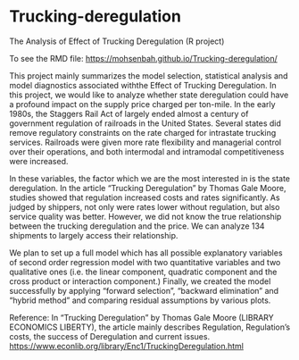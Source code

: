 # Trucking-deregulation
The Analysis of Effect of Trucking Deregulation (R project)

To see the RMD file: https://mohsenbah.github.io/Trucking-deregulation/

 
This project mainly summarizes the model selection, statistical analysis and model diagnostics associated withthe Effect of Trucking Deregulation. In this project, we would like to analyze whether state deregulation could have a profound impact on the supply price charged per ton-mile. In the early 1980s, the Staggers Rail Act of largely ended almost a century of government regulation of railroads in the United States. Several states did remove regulatory constraints on the rate charged for intrastate trucking services. Railroads were given more rate flexibility and managerial control over their operations, and both intermodal and intramodal competitiveness were increased. 

In these variables, the factor which we are the most interested in is the state deregulation. In the article “Trucking Deregulation” by Thomas Gale Moore, studies showed that regulation increased costs and rates significantly. As judged by shippers, not only were rates lower without regulation, but also service quality was better. However, we did not know the true relationship between the trucking deregulation and the price. We can analyze 134 shipments to largely access their relationship.
  
  
We plan to set up a full model which has all possible explanatory variables of second order regression model with two quantitative variables and two qualitative ones (i.e. the linear component, quadratic component and the cross product or interaction component.) Finally, we created the model successfully by applying “forward selection”, “backward elimination” and “hybrid method” and comparing residual assumptions by various plots.

Reference:
In “Trucking Deregulation” by Thomas Gale Moore (LIBRARY ECONOMICS LIBERTY), the article mainly describes Regulation, Regulation’s costs, the success of Deregulation and current issues. https://www.econlib.org/library/Enc1/TruckingDeregulation.html
